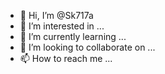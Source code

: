 - 👋 Hi, I’m @Sk717a
- 👀 I’m interested in ...
- 🌱 I’m currently learning ...
- 💞️ I’m looking to collaborate on ...
- 📫 How to reach me ...

<!---
Sk717a/Sk717a is a ✨ special ✨ repository because its `README.md` (this file) appears on your GitHub profile.
You can click the Preview link to take a look at your changes.
--->

